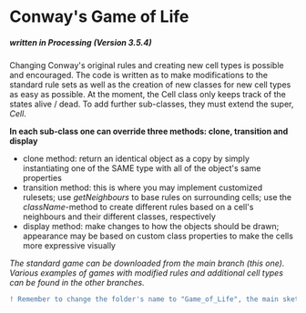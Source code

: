 # Conway's Game of Life
##### written in Processing (Version 3.5.4)

Changing Conway's original rules and creating new cell types is possible and encouraged. The code is written as to make modifications to the standard rule sets as well as the creation of new classes for new cell types as easy as possible.
At the moment, the Cell class only keeps track of the states alive / dead. To add further sub-classes, they must extend the super, _Cell_.

**In each sub-class one can override three methods: clone, transition and display**
* clone method: return an identical object as a copy by simply instantiating one of the SAME type with all of the object's same properties
* transition method: this is where you may implement customized rulesets; use _getNeighbours_ to base rules on surrounding cells; use the _className_-method to create different rules based on a cell's neighbours and their different classes, respectively
* display method: make changes to how the objects should be drawn; appearance may be based on custom class properties to make the cells more expressive visually


_The standard game can be downloaded from the main branch (this one). Various examples of games with modified rules and additional cell types can be found in the other branches._

```diff
! Remember to change the folder's name to "Game_of_Life", the main sketch's name, when downloading the project !
```
